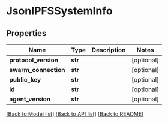 # JsonIPFSSystemInfo


## Properties
Name | Type | Description | Notes
------------ | ------------- | ------------- | -------------
**protocol_version** | **str** |  | [optional] 
**swarm_connection** | **str** |  | [optional] 
**public_key** | **str** |  | [optional] 
**id** | **str** |  | [optional] 
**agent_version** | **str** |  | [optional] 

[[Back to Model list]](../README.md#documentation-for-models) [[Back to API list]](../README.md#documentation-for-api-endpoints) [[Back to README]](../README.md)


